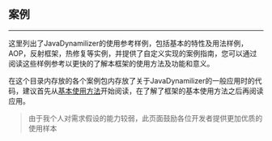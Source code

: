 ## 案例
---
这里列出了JavaDynamilizer的使用参考样例，包括基本的特性及用法样例，AOP，反射框架，热修复等实例，并提供了自定义实现的案例指南，您可以通过阅读这些样例参考以更快的了解本框架的使用方法及功能和意义。

在这个目录内存放的各个案例包内存放了关于JavaDynamilizer的一般应用时的代码，建议首先从[基本使用方法](https://github.com/EB-wilson/JavaDynamilizer/tree/master/usage_sample/src/main/java/com/github/ebwilson/sample/BaseUse.java)开始阅读，在了解了框架的基本使用方法之后再阅读应用。

> 由于我个人对需求假设的能力较弱，此页面鼓励各位开发者提供更加优质的使用样本
